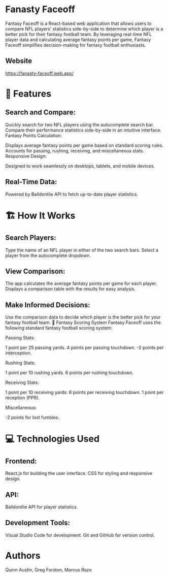 # Fanasty Faceoff
Fantasy Faceoff is a React-based web application that allows users to compare NFL players' statistics side-by-side to determine which player is a better pick for their fantasy football team. By leveraging real-time NFL player data and calculating average fantasy points per game, Fantasy Faceoff simplifies decision-making for fantasy football enthusiasts.
## Website
https://fanasty-faceoff.web.app/

# 🚀 Features
## Search and Compare:

Quickly search for two NFL players using the autocomplete search bar.
Compare their performance statistics side-by-side in an intuitive interface.
Fantasy Points Calculation:

Displays average fantasy points per game based on standard scoring rules.
Accounts for passing, rushing, receiving, and miscellaneous stats.
Responsive Design:

Designed to work seamlessly on desktops, tablets, and mobile devices.

## Real-Time Data:

Powered by Balldontlie API to fetch up-to-date player statistics.

# 🏗️ How It Works

## Search Players:

Type the name of an NFL player in either of the two search bars.
Select a player from the autocomplete dropdown.

## View Comparison:

The app calculates the average fantasy points per game for each player.
Displays a comparison table with the results for easy analysis.

## Make Informed Decisions:

Use the comparison data to decide which player is the better pick for your fantasy football team.
🧮 Fantasy Scoring System
Fantasy Faceoff uses the following standard fantasy football scoring system:

Passing Stats:

1 point per 25 passing yards.
4 points per passing touchdown.
-2 points per interception.

Rushing Stats:

1 point per 10 rushing yards.
6 points per rushing touchdown.

Receiving Stats:

1 point per 10 receiving yards.
6 points per receiving touchdown.
1 point per reception (PPR).

Miscellaneous:

-2 points for lost fumbles.
# 💻 Technologies Used

## Frontend:

React.js for building the user interface.
CSS for styling and responsive design.

## API:

Balldontlie API for player statistics.

## Development Tools:

Visual Studio Code for development.
Git and GitHub for version control.

# Authors
Quinn Austin, Greg Forston, Marcus Razo
